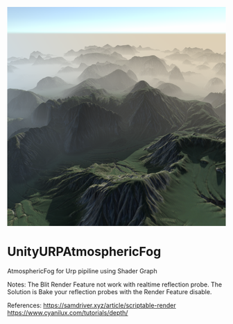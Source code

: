 ![alt text](Image.png)

# UnityURPAtmosphericFog
AtmosphericFog for Urp pipiline using Shader Graph

Notes:
  The Blit Render Feature not work with realtime reflection probe. The Solution is Bake your reflection probes with the Render Feature disable.
  
References:
  https://samdriver.xyz/article/scriptable-render
  https://www.cyanilux.com/tutorials/depth/
